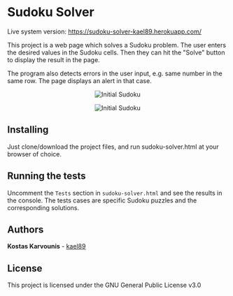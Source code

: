 # Sudoku Solver
Live system version: https://sudoku-solver-kael89.herokuapp.com/

This project is a web page which solves a Sudoku problem. The user enters the desired values in the Sudoku cells. Then they can hit the "Solve" button to display the result in the page.

The program also detects errors in the user input, e.g. same number in the same row. The page displays an alert in that case.

<p align="center">
	<img src="https://user-images.githubusercontent.com/20692464/84562612-055ffe00-ad99-11ea-9f6c-4d1a2816b47a.jpg" alt="Initial Sudoku">
</p>

<p align="center">
	<img src="https://user-images.githubusercontent.com/20692464/84562613-06912b00-ad99-11ea-95a4-186c7e9e885d.jpg" alt="Initial Sudoku">
</p>

## Installing
Just clone/download the project files, and run sudoku-solver.html at your browser of choice.

## Running the tests

Uncomment the `Tests` section in `sudoku-solver.html` and see the results in the console. The tests cases are specific Sudoku puzzles and the corresponding solutions.

## Authors
**Kostas Karvounis** - [kael89](https://github.com/kael89)

## License
This project is licensed under the GNU General Public License v3.0

